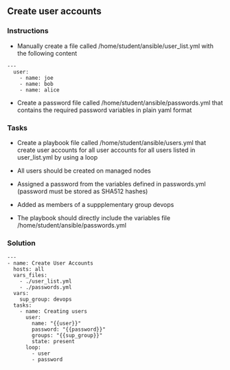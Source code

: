 ## Create user accounts

### Instructions

- Manually create a file called /home/student/ansible/user_list.yml with the following content

```
---
  user: 
    - name: joe
    - name: bob
    - name: alice
```

- Create a password file called /home/student/ansible/passwords.yml that contains the required password variables in plain yaml format

### Tasks

- Create a playbook file called /home/student/ansible/users.yml that create user accounts for all user accounts for all users listed in user_list.yml by using a loop

- All users should be created on managed nodes

- Assigned a password from the variables defined in passwords.yml (password must be stored as SHA512 hashes)

- Added as members of a suppplementary group devops

- The playbook should directly include the variables file /home/student/ansible/passwords.yml

### Solution

```
---
- name: Create User Accounts
  hosts: all
  vars_files:
    - ./user_list.yml
    - ./passwords.yml
  vars:
    sup_group: devops
  tasks:
    - name: Creating users 
      user:
        name: "{{user}}"
        password: "{{password}}"
        groups: "{{sup_group}}"
        state: present
      loop:
        - user
        - password
```

